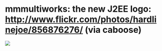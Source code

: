 <!--
id: 6587024
link: http://tumblr.atmos.org/post/6587024/mmmultiworks-the-new-j2ee-logo
slug: mmmultiworks-the-new-j2ee-logo
date: Mon Jul 23 2007 23:24:08 GMT-0700 (PDT)
publish: 2007-07-023
tags: 
title: mmmultiworks: the new J2EE logo: http://www.flickr.com/photos/hardlinejoe/856876276/ (via caboose)
-->


mmmultiworks: the new J2EE logo: http://www.flickr.com/photos/hardlinejoe/856876276/ (via caboose)
==================================================================================================

![](http://31.media.tumblr.com/6587024_500.jpg)

